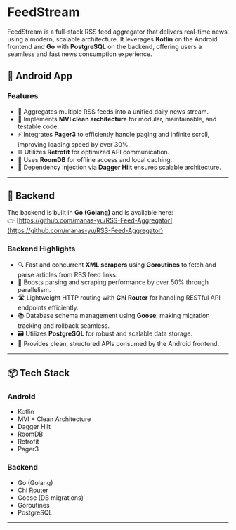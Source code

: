 # FeedStream

FeedStream is a full-stack RSS feed aggregator that delivers real-time news using a modern, scalable architecture. It leverages **Kotlin** on the Android frontend and **Go** with **PostgreSQL** on the backend, offering users a seamless and fast news consumption experience.

## 📱 Android App

### Features

- 🔄 Aggregates multiple RSS feeds into a unified daily news stream.
- 🧠 Implements **MVI clean architecture** for modular, maintainable, and testable code.
- ⚡ Integrates **Pager3** to efficiently handle paging and infinite scroll, improving loading speed by over 30%.
- 🌐 Utilizes **Retrofit** for optimized API communication.
- 💾 Uses **RoomDB** for offline access and local caching.
- 🔐 Dependency injection via **Dagger Hilt** ensures scalable architecture.

---

## 🔧 Backend

The backend is built in **Go (Golang)** and is available here:  
👉 [https://github.com/manas-yu/RSS-Feed-Aggregator](https://github.com/manas-yu/RSS-Feed-Aggregator)

### Backend Highlights

- 🔍 Fast and concurrent **XML scrapers** using **Goroutines** to fetch and parse articles from RSS feed links.
- 🚀 Boosts parsing and scraping performance by over 50% through parallelism.
- 🛣️ Lightweight HTTP routing with **Chi Router** for handling RESTful API endpoints efficiently.
- 📚 Database schema management using **Goose**, making migration tracking and rollback seamless.
- 🗃️ Utilizes **PostgreSQL** for robust and scalable data storage.
- 📡 Provides clean, structured APIs consumed by the Android frontend.

---

## 📦 Tech Stack

### Android
- Kotlin
- MVI + Clean Architecture
- Dagger Hilt
- RoomDB
- Retrofit
- Pager3

### Backend
- Go (Golang)
- Chi Router
- Goose (DB migrations)
- Goroutines
- PostgreSQL

---

